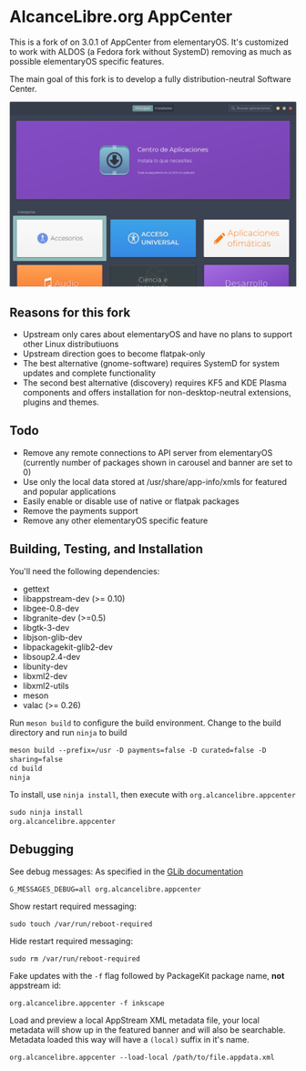 # AlcanceLibre.org AppCenter

This is a fork of on 3.0.1 of AppCenter from elementaryOS. It's customized to work with ALDOS (a Fedora fork without SystemD) removing as much as possible elementaryOS specific features.

The main goal of this fork is to develop a fully distribution-neutral Software Center.

![AppCenter Screenshot](data/aldos-appcenter.png?raw=true)

## Reasons for this fork

* Upstream only cares about elementaryOS and have no plans to support other Linux distributiuons
* Upstream direction goes to become flatpak-only
* The best alternative (gnome-software) requires SystemD for system updates and complete functionality
* The second best alternative (discovery) requires KF5 and KDE Plasma components and offers installation for non-desktop-neutral extensions, plugins and themes.

## Todo

* Remove any remote connections to API server from elementaryOS (currently number of packages shown in carousel and banner are set to 0)
* Use only the local data stored at /usr/share/app-info/xmls for featured and popular applications
* Easily enable or disable use of native or flatpak packages
* Remove the payments support
* Remove any other elementaryOS specific feature

## Building, Testing, and Installation

You'll need the following dependencies:

* gettext
* libappstream-dev (>= 0.10)
* libgee-0.8-dev
* libgranite-dev (>=0.5)
* libgtk-3-dev
* libjson-glib-dev
* libpackagekit-glib2-dev
* libsoup2.4-dev
* libunity-dev
* libxml2-dev
* libxml2-utils
* meson
* valac (>= 0.26)

Run `meson build` to configure the build environment. Change to the build directory and run `ninja` to build

    meson build --prefix=/usr -D payments=false -D curated=false -D sharing=false
    cd build
    ninja

To install, use `ninja install`, then execute with `org.alcancelibre.appcenter`

    sudo ninja install
    org.alcancelibre.appcenter

## Debugging

See debug messages:
As specified in the [GLib documentation](https://developer.gnome.org/glib/stable/glib-running.html)

    G_MESSAGES_DEBUG=all org.alcancelibre.appcenter

Show restart required messaging:

    sudo touch /var/run/reboot-required

Hide restart required messaging:

    sudo rm /var/run/reboot-required

Fake updates with the `-f` flag followed by PackageKit package name, **not** appstream id:

    org.alcancelibre.appcenter -f inkscape

Load and preview a local AppStream XML metadata file, your local metadata will show up in the featured banner and will also be searchable. Metadata loaded this way will have a `(local)` suffix in it's name.

    org.alcancelibre.appcenter --load-local /path/to/file.appdata.xml

